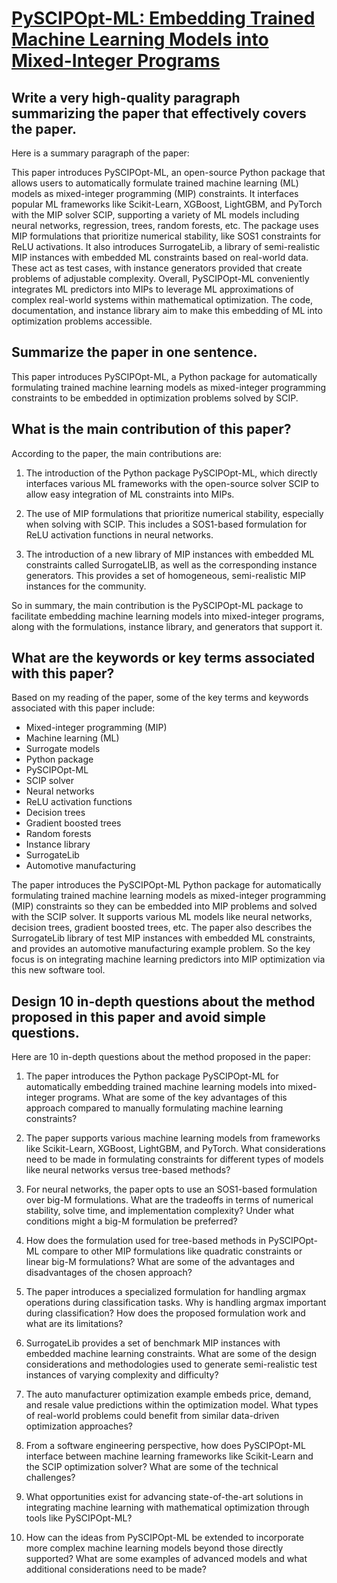 # [PySCIPOpt-ML: Embedding Trained Machine Learning Models into   Mixed-Integer Programs](https://arxiv.org/abs/2312.08074)

## Write a very high-quality paragraph summarizing the paper that effectively covers the paper.

 Here is a summary paragraph of the paper:

This paper introduces PySCIPOpt-ML, an open-source Python package that allows users to automatically formulate trained machine learning (ML) models as mixed-integer programming (MIP) constraints. It interfaces popular ML frameworks like Scikit-Learn, XGBoost, LightGBM, and PyTorch with the MIP solver SCIP, supporting a variety of ML models including neural networks, regression, trees, random forests, etc. The package uses MIP formulations that prioritize numerical stability, like SOS1 constraints for ReLU activations. It also introduces SurrogateLib, a library of semi-realistic MIP instances with embedded ML constraints based on real-world data. These act as test cases, with instance generators provided that create problems of adjustable complexity. Overall, PySCIPOpt-ML conveniently integrates ML predictors into MIPs to leverage ML approximations of complex real-world systems within mathematical optimization. The code, documentation, and instance library aim to make this embedding of ML into optimization problems accessible.


## Summarize the paper in one sentence.

 This paper introduces PySCIPOpt-ML, a Python package for automatically formulating trained machine learning models as mixed-integer programming constraints to be embedded in optimization problems solved by SCIP.


## What is the main contribution of this paper?

 According to the paper, the main contributions are:

1. The introduction of the Python package PySCIPOpt-ML, which directly interfaces various ML frameworks with the open-source solver SCIP to allow easy integration of ML constraints into MIPs.

2. The use of MIP formulations that prioritize numerical stability, especially when solving with SCIP. This includes a SOS1-based formulation for ReLU activation functions in neural networks.

3. The introduction of a new library of MIP instances with embedded ML constraints called SurrogateLIB, as well as the corresponding instance generators. This provides a set of homogeneous, semi-realistic MIP instances for the community.

So in summary, the main contribution is the PySCIPOpt-ML package to facilitate embedding machine learning models into mixed-integer programs, along with the formulations, instance library, and generators that support it.


## What are the keywords or key terms associated with this paper?

 Based on my reading of the paper, some of the key terms and keywords associated with this paper include:

- Mixed-integer programming (MIP)
- Machine learning (ML) 
- Surrogate models
- Python package
- PySCIPOpt-ML
- SCIP solver
- Neural networks
- ReLU activation functions
- Decision trees
- Gradient boosted trees
- Random forests
- Instance library
- SurrogateLib
- Automotive manufacturing

The paper introduces the PySCIPOpt-ML Python package for automatically formulating trained machine learning models as mixed-integer programming (MIP) constraints so they can be embedded into MIP problems and solved with the SCIP solver. It supports various ML models like neural networks, decision trees, gradient boosted trees, etc. The paper also describes the SurrogateLib library of test MIP instances with embedded ML constraints, and provides an automotive manufacturing example problem. So the key focus is on integrating machine learning predictors into MIP optimization via this new software tool.


## Design 10 in-depth questions about the method proposed in this paper and avoid simple questions.

 Here are 10 in-depth questions about the method proposed in the paper:

1. The paper introduces the Python package PySCIPOpt-ML for automatically embedding trained machine learning models into mixed-integer programs. What are some of the key advantages of this approach compared to manually formulating machine learning constraints? 

2. The paper supports various machine learning models from frameworks like Scikit-Learn, XGBoost, LightGBM, and PyTorch. What considerations need to be made in formulating constraints for different types of models like neural networks versus tree-based methods?

3. For neural networks, the paper opts to use an SOS1-based formulation over big-M formulations. What are the tradeoffs in terms of numerical stability, solve time, and implementation complexity? Under what conditions might a big-M formulation be preferred?

4. How does the formulation used for tree-based methods in PySCIPOpt-ML compare to other MIP formulations like quadratic constraints or linear big-M formulations? What are some of the advantages and disadvantages of the chosen approach?

5. The paper introduces a specialized formulation for handling argmax operations during classification tasks. Why is handling argmax important during classification? How does the proposed formulation work and what are its limitations?

6. SurrogateLib provides a set of benchmark MIP instances with embedded machine learning constraints. What are some of the design considerations and methodologies used to generate semi-realistic test instances of varying complexity and difficulty?

7. The auto manufacturer optimization example embeds price, demand, and resale value predictions within the optimization model. What types of real-world problems could benefit from similar data-driven optimization approaches?

8. From a software engineering perspective, how does PySCIPOpt-ML interface between machine learning frameworks like Scikit-Learn and the SCIP optimization solver? What are some of the technical challenges?

9. What opportunities exist for advancing state-of-the-art solutions in integrating machine learning with mathematical optimization through tools like PySCIPOpt-ML?

10. How can the ideas from PySCIPOpt-ML be extended to incorporate more complex machine learning models beyond those directly supported? What are some examples of advanced models and what additional considerations need to be made?
